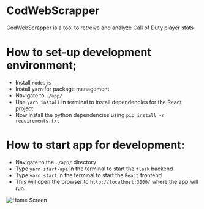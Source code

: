 # CodWebScrapper

CodWebScrapper is a tool to retreive and analyze Call of Duty player stats

# How to set-up development environment;
  * Install `node.js`
  * Install `yarn` for package management
  * Navigate to `./app/`
  * Use `yarn install` in terminal to install dependencies for the React project
  * Now install the python dependencies using `pip install -r requirements.txt`

# How to start app for development:
  * Navigate to the `./app/` directory
  * Type `yarn start-api` in the terminal to start the `flask` backend
  * Type `yarn start` in the terminal to start the `React` frontend
  * This will open the browser to `http://localhost:3000/` where the app will run.

![Home Screen]('./githubResources/Capture.jpg' "Home Screen")
